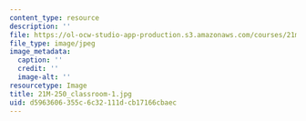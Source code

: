 ```yaml
---
content_type: resource
description: ''
file: https://ol-ocw-studio-app-production.s3.amazonaws.com/courses/21m-250-beethoven-to-mahler-spring-2014/d5963606355c6c32111dcb17166cbaec_21M-250_classroom-1.jpg
file_type: image/jpeg
image_metadata:
  caption: ''
  credit: ''
  image-alt: ''
resourcetype: Image
title: 21M-250_classroom-1.jpg
uid: d5963606-355c-6c32-111d-cb17166cbaec
---
```

